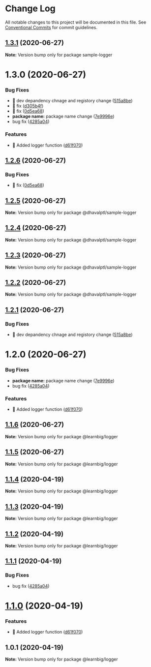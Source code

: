 # Change Log

All notable changes to this project will be documented in this file.
See [Conventional Commits](https://conventionalcommits.org) for commit guidelines.

## [1.3.1](https://github.com/dhavalptl/learnbig/compare/sample-logger@1.3.0...sample-logger@1.3.1) (2020-06-27)

**Note:** Version bump only for package sample-logger





# 1.3.0 (2020-06-27)


### Bug Fixes

* 🐛 dev depandency chnage and registory change ([515a8be](https://github.com/dhavalptl/learnbig/commit/515a8be5965011d12d22a6b54d222b372dca9d32))
* 🐛 fix ([d305b4f](https://github.com/dhavalptl/learnbig/commit/d305b4fd013f19be492312263eee66a32b1945f0))
* 🐛 fix ([0d5ea68](https://github.com/dhavalptl/learnbig/commit/0d5ea680ebd0c7c4236e87493ea85b4ec257bbf6))
* **package name:** package name change ([7e9996e](https://github.com/dhavalptl/learnbig/commit/7e9996e8eb9097c550ed0bf8ef2264f48bcb94a7))
* bug fix ([4285a04](https://github.com/dhavalptl/learnbig/commit/4285a04dc2b3566bc71d7c40fc104ee7ffc8b0de))


### Features

* 🎸 Added logger function ([d61f070](https://github.com/dhavalptl/learnbig/commit/d61f070b48ab8337be03fd81e000b54a22c8c685))





## [1.2.6](https://github.com/dhavalptl/learnbig/compare/@dhavalptl/sample-logger@1.2.5...@dhavalptl/sample-logger@1.2.6) (2020-06-27)


### Bug Fixes

* 🐛 fix ([0d5ea68](https://github.com/dhavalptl/learnbig/commit/0d5ea680ebd0c7c4236e87493ea85b4ec257bbf6))





## [1.2.5](https://github.com/dhavalptl/learnbig/compare/@dhavalptl/sample-logger@1.2.4...@dhavalptl/sample-logger@1.2.5) (2020-06-27)

**Note:** Version bump only for package @dhavalptl/sample-logger





## [1.2.4](https://github.com/dhavalptl/learnbig/compare/@dhavalptl/sample-logger@1.2.3...@dhavalptl/sample-logger@1.2.4) (2020-06-27)

**Note:** Version bump only for package @dhavalptl/sample-logger





## [1.2.3](https://github.com/dhavalptl/learnbig/compare/@dhavalptl/sample-logger@1.2.2...@dhavalptl/sample-logger@1.2.3) (2020-06-27)

**Note:** Version bump only for package @dhavalptl/sample-logger





## [1.2.2](https://github.com/dhavalptl/learnbig/compare/@dhavalptl/sample-logger@1.2.1...@dhavalptl/sample-logger@1.2.2) (2020-06-27)

**Note:** Version bump only for package @dhavalptl/sample-logger





## [1.2.1](https://github.com/dhavalptl/learnbig/compare/@dhavalptl/sample-logger@1.2.0...@dhavalptl/sample-logger@1.2.1) (2020-06-27)


### Bug Fixes

* 🐛 dev depandency chnage and registory change ([515a8be](https://github.com/dhavalptl/learnbig/commit/515a8be5965011d12d22a6b54d222b372dca9d32))






# 1.2.0 (2020-06-27)


### Bug Fixes

* **package name:** package name change ([7e9996e](https://github.com/dhavalptl/learnbig/commit/7e9996e8eb9097c550ed0bf8ef2264f48bcb94a7))
* bug fix ([4285a04](https://github.com/dhavalptl/learnbig/commit/4285a04dc2b3566bc71d7c40fc104ee7ffc8b0de))


### Features

* 🎸 Added logger function ([d61f070](https://github.com/dhavalptl/learnbig/commit/d61f070b48ab8337be03fd81e000b54a22c8c685))





## [1.1.6](https://github.com/dhavalptl/learnbig/compare/@learnbig/logger@1.1.5...@learnbig/logger@1.1.6) (2020-06-27)

**Note:** Version bump only for package @learnbig/logger





## [1.1.5](https://github.com/dhavalptl/learnbig/compare/@learnbig/logger@1.1.4...@learnbig/logger@1.1.5) (2020-06-27)

**Note:** Version bump only for package @learnbig/logger





## [1.1.4](https://github.com/dhavalptl/learnbig/compare/@learnbig/logger@1.1.3...@learnbig/logger@1.1.4) (2020-04-19)

**Note:** Version bump only for package @learnbig/logger





## [1.1.3](https://github.com/dhavalptl/learnbig/compare/@learnbig/logger@1.1.2...@learnbig/logger@1.1.3) (2020-04-19)

**Note:** Version bump only for package @learnbig/logger





## [1.1.2](https://github.com/dhavalptl/learnbig/compare/@learnbig/logger@1.1.1...@learnbig/logger@1.1.2) (2020-04-19)

**Note:** Version bump only for package @learnbig/logger





## [1.1.1](https://github.com/dhavalptl/learnbig/compare/@learnbig/logger@1.1.0...@learnbig/logger@1.1.1) (2020-04-19)


### Bug Fixes

* bug fix ([4285a04](https://github.com/dhavalptl/learnbig/commit/4285a04dc2b3566bc71d7c40fc104ee7ffc8b0de))





# [1.1.0](https://github.com/dhavalptl/learnbig/compare/@learnbig/logger@1.0.1...@learnbig/logger@1.1.0) (2020-04-19)


### Features

* 🎸 Added logger function ([d61f070](https://github.com/dhavalptl/learnbig/commit/d61f070b48ab8337be03fd81e000b54a22c8c685))





## 1.0.1 (2020-04-19)

**Note:** Version bump only for package @learnbig/logger
